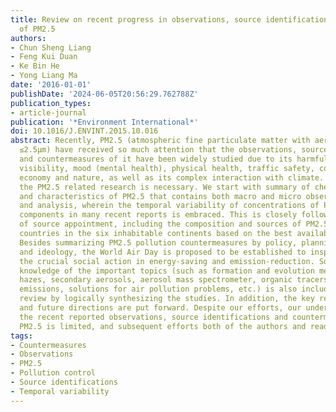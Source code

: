 ```yaml
---
title: Review on recent progress in observations, source identifications and countermeasures
  of PM2.5
authors:
- Chun Sheng Liang
- Feng Kui Duan
- Ke Bin He
- Yong Liang Ma
date: '2016-01-01'
publishDate: '2024-06-05T20:56:29.762788Z'
publication_types:
- article-journal
publication: '*Environment International*'
doi: 10.1016/J.ENVINT.2015.10.016
abstract: Recently, PM2.5 (atmospheric fine particulate matter with aerodynamic diameter
  ≤2.5μm) have received so much attention that the observations, source appointment
  and countermeasures of it have been widely studied due to its harmful impacts on
  visibility, mood (mental health), physical health, traffic safety, construction,
  economy and nature, as well as its complex interaction with climate. A review on
  the PM2.5 related research is necessary. We start with summary of chemical composition
  and characteristics of PM2.5 that contains both macro and micro observation results
  and analysis, wherein the temporal variability of concentrations of PM2.5 and major
  components in many recent reports is embraced. This is closely followed by an overview
  of source appointment, including the composition and sources of PM2.5 in different
  countries in the six inhabitable continents based on the best available results.
  Besides summarizing PM2.5 pollution countermeasures by policy, planning, technology
  and ideology, the World Air Day is proposed to be established to inspire and promote
  the crucial social action in energy-saving and emission-reduction. Some updated
  knowledge of the important topics (such as formation and evolution mechanisms of
  hazes, secondary aerosols, aerosol mass spectrometer, organic tracers, radiocarbon,
  emissions, solutions for air pollution problems, etc.) is also included in the present
  review by logically synthesizing the studies. In addition, the key research challenges
  and future directions are put forward. Despite our efforts, our understanding of
  the recent reported observations, source identifications and countermeasures of
  PM2.5 is limited, and subsequent efforts both of the authors and readers are needed.
tags:
- Countermeasures
- Observations
- PM2.5
- Pollution control
- Source identifications
- Temporal variability
---
```

